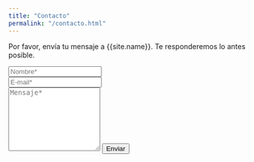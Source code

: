 ```yaml
---
title: "Contacto"
permalink: "/contacto.html"
---
```


<form action="https://formspree.io/{{site.email}}" method="POST">    
<p class="mb-4">Por favor, env&iacute;a tu mensaje a {{site.name}}. Te responderemos lo antes posible.</p>
<div class="form-group row">
<div class="col-md-6">
<input class="form-control" type="text" name="name" placeholder="Nombre*" required>
</div>
<div class="col-md-6">
<input class="form-control" type="email" name="_replyto" placeholder="E-mail*" required>
</div>
</div>
<textarea rows="8" class="form-control mb-3" name="message" placeholder="Mensaje*" required></textarea>
<input class="btn btn-success" type="submit" value="Enviar">
</form>